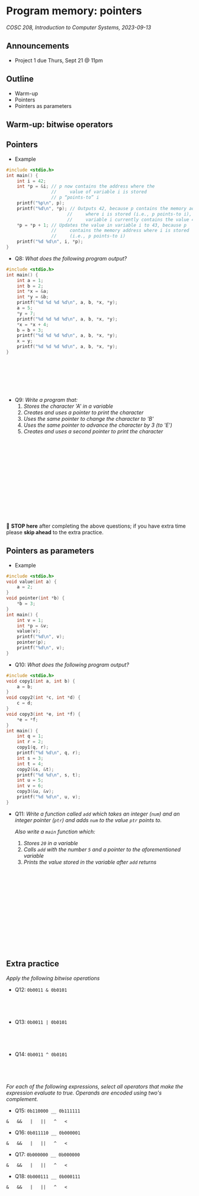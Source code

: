 # Program memory: pointers
_COSC 208, Introduction to Computer Systems, 2023-09-13_

## Announcements
* Project 1 due Thurs, Sept 21 @ 11pm

## Outline
* Warm-up
* Pointers
* Pointers as parameters

## Warm-up: bitwise operators

## Pointers

* Example


```c
#include <stdio.h>
int main() {
    int i = 42;
    int *p = &i; // p now contains the address where the 
                 //     value of variable i is stored
                 // p “points-to” i
    printf("%p\n", p);
    printf("%d\n", *p); // Outputs 42, because p contains the memory address 
                       //     where i is stored (i.e., p points-to i), and the 
                       //     variable i currently contains the value 42
    *p = *p + 1; // Updates the value in variable i to 43, because p 
                 //     contains the memory address where i is stored 
                 //     (i.e., p points-to i)
    printf("%d %d\n", i, *p);
}
```

<div style="page-break-after:always;"></div>

* Q8: _What does the following program output?_


```c
#include <stdio.h>
int main() {
    int a = 1;
    int b = 2;
    int *x = &a;
    int *y = &b;
    printf("%d %d %d %d\n", a, b, *x, *y);
    a = 5;
    *y = 7;
    printf("%d %d %d %d\n", a, b, *x, *y);
    *x = *x + 4;
    b = b + 3;
    printf("%d %d %d %d\n", a, b, *x, *y);
    x = y;
    printf("%d %d %d %d\n", a, b, *x, *y);
}
```

<p style="height:6em;"></p>

* Q9: _Write a program that:_
    1. _Stores the character 'A' in a variable_
    2. _Creates and uses a pointer to print the character_
    3. _Uses the same pointer to change the character to 'B'_
    4. _Uses the same pointer to advance the character by 3 (to 'E')_
    5. _Creates and uses a second pointer to print the character_

<p style="height:15em;"></p>

🛑 **STOP here** after completing the above questions; if you have extra time please **skip ahead** to the extra practice.

<div style="page-break-after:always;"></div>

## Pointers as parameters

* Example


```c
#include <stdio.h>
void value(int a) {
    a = 2;
}
void pointer(int *b) {
    *b = 3;
}
int main() {
    int v = 1;
    int *p = &v;
    value(v);
    printf("%d\n", v);
    pointer(p);
    printf("%d\n", v);
}
```

* Q10: _What does the following program output?_


```c
#include <stdio.h>
void copy1(int a, int b) {
    a = b;
}
void copy2(int *c, int *d) {
    c = d;
}
void copy3(int *e, int *f) {
    *e = *f;
}
int main() {
    int q = 1;
    int r = 2;
    copy1(q, r);
    printf("%d %d\n", q, r);
    int s = 3;
    int t = 4;
    copy2(&s, &t);
    printf("%d %d\n", s, t);
    int u = 5;
    int v = 6;
    copy3(&u, &v);
    printf("%d %d\n", u, v);
}
```

<div style="page-break-after:always;"></div>

* Q11: _Write a function called `add` which takes an integer (`num`) and an integer pointer (`ptr`) and adds `num` to the value `ptr` points to._
    
    _Also write a `main` function which:_
    1. _Stores `20` in a variable_
    2. _Calls `add` with the number `5` and a pointer to the aforementioned variable_
    3. _Prints the value stored in the variable after `add` returns_

<p style="height:15em;"></p>

## Extra practice

_Apply the following bitwise operations_

* Q12: `0b0011 & 0b0101`

<p style="height:3em;"></p>

* Q13: `0b0011 | 0b0101`

<p style="height:3em;"></p>

* Q14: `0b0011 ^ 0b0101`

<p style="height:3em;"></p>

_For each of the following expressions, select all operators that make the expression evaluate to true. Operands are encoded using two's complement._

* Q15: `0b110000 __ 0b111111`  
```
&   &&   |   ||   ^   <
```

* Q16: `0b011110 __ 0b000001`  
```
&   &&   |   ||   ^   <
```

* Q17: `0b000000 __ 0b000000`  
```
&   &&   |   ||   ^   <
```

* Q18: `0b000111 __ 0b000111`  
```
&   &&   |   ||   ^   <
```
